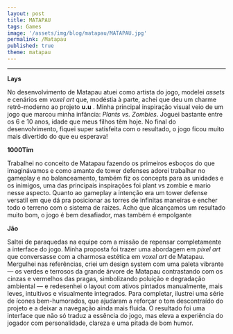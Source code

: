 ```yaml
---
layout: post
title: MATAPAU
tags: Games
image: '/assets/img/blog/matapau/MATAPAU.jpg'
permalink: /Matapau
published: true
theme: matapau
---
```


---
**Lays**

No desenvolvimento de Matapau atuei como artista do jogo, modelei *assets* e cenários em *voxel art* que, modéstia à parte, achei que deu um charme retrô-moderno ao  projeto **u.u** . Minha principal inspiração visual veio de um jogo que marcou minha infância: *Plants vs. Zombies*. Joguei bastante entre os 6 e 10 anos, idade que meus filhos têm hoje. No final do desenvolvimento, fiquei super satisfeita com o resultado, o jogo ficou muito mais divertido do que eu esperava!

**1000Tim**

Trabalhei no conceito de Matapau fazendo os primeiros esboços do que imaginávamos e como amante de tower defenses adorei trabalhar no gameplay e no balanceamento, também fiz os concepts para as unidades e os inimigos, uma das principais inspirações foi plant vs zombie e mario nesse aspecto. Quanto ao gameplay a intenção era um tower defense versatil em que dá pra posicionar as torres de infinitas maneiras e encher todo o terreno com o sistema de raizes. Acho que alcançamos um resultado muito bom, o jogo é bem desafiador, mas também é empolgante

**Jão**

Saltei de paraquedas na equipe com a missão de repensar completamente a interface do jogo. Minha proposta foi trazer uma abordagem em *pixel art* que conversasse com a charmosa estética em *voxel art* de Matapau. Mergulhei nas referências, criei um design system com uma paleta vibrante — os verdes e terrosos da grande árvore de Matapau contrastando com os cinzas e vermelhos das pragas, simbolizando poluição e degradação ambiental — e redesenhei o layout com ativos pintados manualmente, mais leves, intuitivos e visualmente integrados. Para completar, ilustrei uma série de ícones bem-humorados, que ajudaram a reforçar o tom descontraído do projeto e a deixar a navegação ainda mais fluida. O resultado foi uma interface que não só traduz a essência do jogo, mas eleva a experiência do jogador com personalidade, clareza e uma pitada de bom humor.